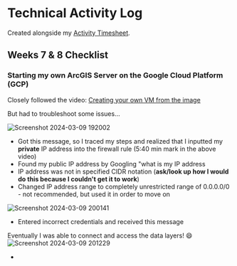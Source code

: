 # Technical Activity Log 

Created alongside my [Activity Timesheet](https://docs.google.com/spreadsheets/d/1l5CtPyyME90kUm4xr6jZesHhcpF23J1mbdviPXfV1iE/edit?usp=sharing). 

## Weeks 7 & 8 Checklist
### Starting my own ArcGIS Server on the Google Cloud Platform (GCP)

Closely followed the video: [Creating your own VM from the image](https://www.youtube.com/watch?v=dyFeyBX9jIY)

But had to troubleshoot some issues... 

![Screenshot 2024-03-09 192002](https://github.com/chloenev/log/assets/146447252/e21dd656-43bb-47dc-ab79-86a9773345de)

* Got this message, so I traced my steps and realized that I inputted my **private** IP address into the firewall rule (5:40 min mark in the above video) 
* Found my public IP address by Googling "what is my IP address
* IP address was not in specified CIDR notation (**ask/look up how I would do this because I couldn't get it to work**)
* Changed IP address range to completely unrestricted range of 0.0.0.0/0 - not recommended, but used it in order to move on 

![Screenshot 2024-03-09 200141](https://github.com/chloenev/log/assets/146447252/5f0d2015-86cb-44d0-8c30-ea486fb13a29)

* Entered incorrect credentials and received this message

Eventually I was able to connect and access the data layers! 😄
![Screenshot 2024-03-09 201229](https://github.com/chloenev/log/assets/146447252/bae99354-6a45-4f78-b39e-ea788362f036)

* 
